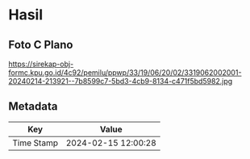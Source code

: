 # Hasil

## Foto C Plano

https://sirekap-obj-formc.kpu.go.id/4c92/pemilu/ppwp/33/19/06/20/02/3319062002001-20240214-213921--7b8599c7-5bd3-4cb9-8134-c471f5bd5982.jpg


## Metadata

| Key        | Value               |
| ---------- | ------------------- |
| Time Stamp | 2024-02-15 12:00:28 |



